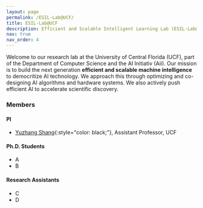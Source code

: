 ```yaml
---
layout: page
permalink: /ESIL-Lab@UCF/
title: ESIL-Lab@UCF
description: Efficient and Scalable Intelligent Learning Lab (ESIL-Lab@UCF).
nav: true
nav_order: 4
---
```


Welcome to our research lab at the University of Central Florida (UCF), part of the Department of Computer Science and the AI Initiativ (Aii). Our mission is to build the next generation **efficient and scalable machine intelligence** to democritize AI technology. We approach this through optimizing and co-designing AI algorithms and hardware systems. We also actively push efficient AI to accelerate scientific discovery. 

### Members    

#### PI
- [Yuzhang Shang](https://42shawn.github.io/){:style="color: black;"}, Assistant Professor, UCF

#### Ph.D. Students    
- A
- B

#### Research Assistants    
- C
- D
